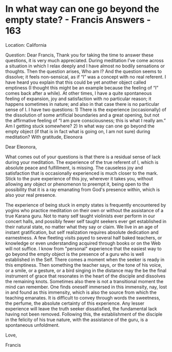 # In what way can one go beyond the empty state? - Francis Answers - 163

Location: California

Question: Dear Francis, Thank you for taking the time to answer these questions, it is very much appreciated. During meditation I’ve come across a situation in which I relax deeply and I have almost no bodily sensations or thoughts. Then the question arises, Who am I? And the question seems to dissolve; it feels non-sensical, as if “I” was a concept with no real referent. I have heard you explain that this could be yet another object called emptiness (I thought this might be an example because the feeling of “I” comes back after a while). At other times, I have a quite spontaneous feeling of expansion, joy and satisfaction with no particular reason; it happens sometimes in nature; and also in that case there is no particular sense of I. I have two questions: 1) There is the experience (occasionally) of the dissolution of some artificial boundaries and a great opening, but not the affirmative feeling of “I am pure consciousness; this is what I really am.” Am I getting stuck somewhere? 2) In what way can one go beyond the empty object (if that is in fact what is going on, I am not sure) during meditation? With gratitude, Eleonora

Dear Eleonora,

What comes out of your questions is that there is a residual sense of lack during your meditation. The experience of the true referent of I, which is absolute peace and fulfillment, is missing. The causeless joy and satisfaction that is occasionally experienced is much closer to the mark. Stick to the pure experience of this joy, wherever it takes you, without allowing any object or phenomenon to preempt it, being open to the possibility that it is a ray emanating from God's presence within, which is also your real presence.

The experience of being stuck in empty states is frequently encountered by yogins who practice meditation on their own or without the assistance of a true Karana guru. Not to many self taught violinists ever perform in our concert halls, and possibly fewer self taught seekers ever get established in their natural state, no matter what they say or claim. We live in an age of instant gratification, but self realization requires absolute dedication and earnestness. A few fleeting visits payed to several half baked teachers, or knowledge or even understanding acquired through books or on the Web will not suffice. I know from "personal" experience that the easiest way to go beyond the empty object is the presence of a guru who is well established in the Self. There comes a moment when the seeker is ready in this emptiness. Then something the teacher says, or the tone of his voice, or a smile, or a gesture, or a bird singing in the distance may the be the final instrument of grace that resonates in the heart of the disciple and dissolves the remaining knots. Sometimes also there is not a transitional moment the mind can remember. One finds oneself immersed in this immensity, nay, lost in and found as this immensity, which is also the source from which the teaching emanates. It is difficult to convey through words the sweetness, the perfume, the absolute certainty of this experience. Any lesser experience will leave the truth seeker dissatisfied, the fundamental lack having not been removed. Following this, the establishment of the disciple in the felicity of his true nature, with the assistance of the guru, is a spontaneous unfoldment.

Love,

Francis

